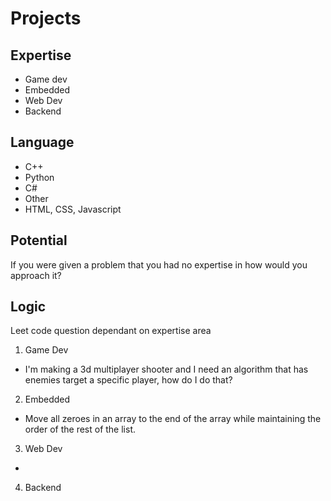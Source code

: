
# Projects

## Expertise

* Game dev
* Embedded
* Web Dev
* Backend

## Language

* C++
* Python
* C#
* Other
* HTML, CSS, Javascript

## Potential

If you were given a problem that you had no expertise in how would you approach it?

## Logic

Leet code question dependant on expertise area

1) Game Dev
  
  * I'm making a 3d multiplayer shooter and I need an algorithm that has enemies target a specific player, how do I do that?

2) Embedded

  * Move all zeroes in an array to the end of the array while maintaining the order of the rest of the list.

3) Web Dev

  * 

4) Backend

